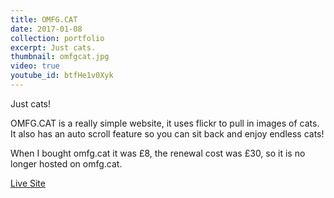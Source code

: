 ```yaml
---
title: OMFG.CAT
date: 2017-01-08
collection: portfolio
excerpt: Just cats.
thumbnail: omfgcat.jpg
video: true
youtube_id: btfHe1v0Xyk
---
```


<p>
	Just cats!
</p>
<p>
	OMFG.CAT is a really simple website, it uses flickr to pull in images of cats.<br>
	It also has an auto scroll feature so you can sit back and enjoy endless cats!
</p>
<p>
	When I bought omfg.cat it was £8, the renewal cost was £30, so it is no longer hosted on omfg.cat.
</p>

<a class="pure-button" href="http://brkbrkbrk.com/omfgcat/" target="_blank">
	<i class="fa fa-globe fa-lg"></i>
	Live Site
</a>